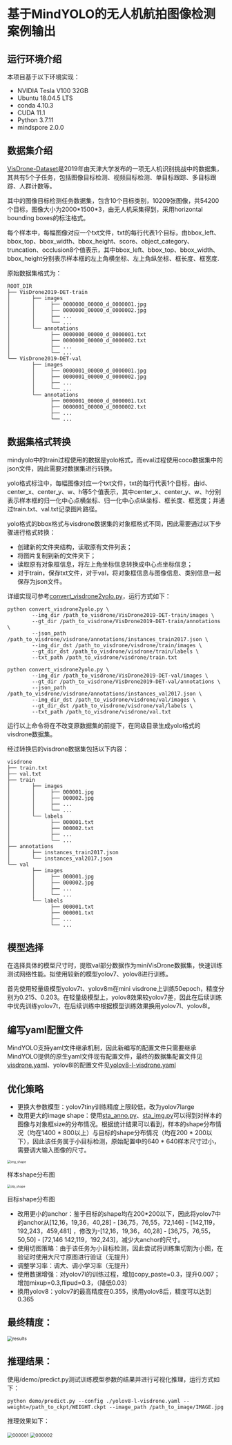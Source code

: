 # 基于MindYOLO的无人机航拍图像检测案例输出

## 运行环境介绍

本项目基于以下环境实现：

* NVIDIA Tesla V100 32GB
* Ubuntu 18.04.5 LTS
* conda 4.10.3
* CUDA 11.1
* Python 3.7.11
* mindspore 2.0.0


## 数据集介绍

[VisDrone-Dataset](https://github.com/VisDrone/VisDrone-Dataset)是2019年由天津大学发布的一项无人机识别挑战中的数据集，其共有5个子任务，包括图像目标检测、视频目标检测、单目标跟踪、多目标跟踪、人群计数等。

其中的图像目标检测任务数据集，包含10个目标类别，10209张图像，共54200个目标，图像大小为2000\*1500\*3，由无人机采集得到，采用horizontal bounding boxes的标注格式。

每个样本中，每幅图像对应一个txt文件，txt的每行代表1个目标，由bbox_left、bbox_top、bbox_width、bbox_height、score、object_category、truncation、occlusion8个值表示，其中bbox_left、bbox_top、bbox_width、bbox_height分别表示样本框的左上角横坐标、左上角纵坐标、框长度、框宽度.

原始数据集格式为：

```
ROOT_DIR
├── VisDrone2019-DET-train
│       ├── images
│       │     ├── 0000000_00000_d_0000001.jpg
│       │     ├── 0000000_00000_d_0000002.jpg
│       │     ├── ...
│       │     └── ...
│       └── annotations
│             ├── 0000000_00000_d_0000001.txt
│             ├── 0000000_00000_d_0000002.txt
│             ├── ...
│             └── ...
└── VisDrone2019-DET-val
        ├── images
        │     ├── 0000001_00000_d_0000001.jpg
        │     ├── 0000001_00000_d_0000002.jpg
        │     ├── ...
        │     └── ...
        └── annotations
              ├── 0000001_00000_d_0000001.txt
              ├── 0000001_00000_d_0000002.txt
              ├── ...
              └── ...

```

## 数据集格式转换

mindyolo中的train过程使用的数据是yolo格式，而eval过程使用coco数据集中的json文件，因此需要对数据集进行转换。

yolo格式标注中，每幅图像对应一个txt文件，txt的每行代表1个目标，由id、center_x、center_y、w、h等5个值表示，其中center_x、center_y、w、h分别表示样本框的归一化中心点横坐标、归一化中心点纵坐标、框长度、框宽度；并通过train.txt、val.txt记录图片路径。

yolo格式的bbox格式与visdrone数据集的对象框格式不同，因此需要通过以下步骤进行格式转换：

- 创建新的文件夹结构，读取原有文件列表；
- 将图片复制到新的文件夹下；
- 读取原有对象框信息，将左上角坐标信息转换成中心点坐标信息；
- 对于train，保存txt文件，对于val，将对象框信息与图像信息、类别信息一起保存为json文件。

详细实现可参考[convert_visdrone2yolo.py](./convert_visdrone2yolo.py)，运行方式如下：

```
python convert_visdrone2yolo.py \
        --img_dir /path_to_visdrone/VisDrone2019-DET-train/images \
        --gt_dir /path_to_visdrone/VisDrone2019-DET-train/annotations \
        --json_path /path_to_visdrone/visdrone/annotations/instances_train2017.json \
        --img_dir_dst /path_to_visdrone/visdrone/train/images \
        --gt_dir_dst /path_to_visdrone/visdrone/train/labels \
        --txt_path /path_to_visdrone/visdrone/train.txt
      
python convert_visdrone2yolo.py \
        --img_dir /path_to_visdrone/VisDrone2019-DET-val/images \
        --gt_dir /path_to_visdrone/VisDrone2019-DET-val/annotations \
        --json_path /path_to_visdrone/visdrone/annotations/instances_val2017.json \
        --img_dir_dst /path_to_visdrone/visdrone/val/images \
        --gt_dir_dst /path_to_visdrone/visdrone/val/labels \
        --txt_path /path_to_visdrone/visdrone/val.txt
```

运行以上命令将在不改变原数据集的前提下，在同级目录生成yolo格式的visdrone数据集。

经过转换后的visdrone数据集包括以下内容：

```
visdrone
├── train.txt
├── val.txt
├── train
│       ├── images
│       │     ├── 000001.jpg
│       │     ├── 000002.jpg
│       │     ├── ...
│       │     └── ...
│       └── labels
│             ├── 000001.txt
│             ├── 000002.txt
│             ├── ...
│             └── ...
├── annotations
│       ├── instances_train2017.json
│       └── instances_val2017.json
└── val
        ├── images
        │     ├── 000001.jpg
        │     ├── 000002.jpg
        │     ├── ...
        │     └── ...
        └── labels
              ├── 000001.txt
              ├── 000001.txt
              ├── ...
              └── ...

```

## 模型选择

在选择具体的模型尺寸时，提取val部分数据作为miniVisDrone数据集，快速训练测试网络性能。拟使用较新的模型yolov7、yolov8进行训练。

首先使用轻量级模型yolov7t、yolov8m在mini visdrone上训练50epoch，精度分别为0.215、0.203。在轻量级模型上，yolov8效果较yolov7差，因此在后续训练中优先训练yolov7t，在后续训练中根据模型训练效果换用yolov7l、yolov8l。

## 编写yaml配置文件

MindYOLO支持yaml文件继承机制，因此新编写的配置文件只需要继承MindYOLO提供的原生yaml文件现有配置文件，最终的数据集配置文件见[visdrone.yaml](./visdrone.yaml)、yolov8l的配置文件见[yolov8-l-visdrone.yaml](./yolov8-l-visdrone.yaml)

## 优化策略

- 更换大参数模型：yolov7tiny训练精度上限较低，改为yolov7large
- 改用更大的image shape：使用[sta_anno.py](./sta_anno.py)、[sta_img.py](./sta_img.py)可以得到对样本的图像与对象框size的分布情况。根据统计结果可以看到，样本的shape分布情况（均在1400 * 800以上）与目标的shape分布情况（均在200 * 200以下），因此该任务属于小目标检测，原始配置中的640 * 640样本尺寸过小，需要调大输入图像的尺寸。



<img src="./pic/img_shape.png" alt="img_shape" style="zoom:50%;" />


样本shape分布图

<img src="./pic/obj_shape.png" alt="obj_shape" style="zoom:50%;" />

目标shape分布图

- 改用更小的anchor：鉴于目标的shape均在200\*200以下，因此将yolov7中的anchor从[12,16，19,36，40,28] - [36,75，76,55，72,146] - [142,119，192,243，459,481] ，修改为-[12,16，19,36，40,28] - [36,75，76,55，50,50] - [72,146 142,119，192,243]，减少大anchor的尺寸。
- 使用切图策略：由于该任务为小目标检测，因此尝试将训练集切割为小图，在验证时使用大尺寸原图进行验证（无提升）
- 调整学习率：调大、调小学习率（无提升）
- 使用数据增强：对yolov7l的训练过程，增加copy_paste=0.3，提升0.007；增加mixup=0.3,flipud=0.3，（降低0.03）
- 换用yolov8：yolov7的最高精度在0.355，换用yolov8后，精度可以达到0.365

## 最终精度：


<img src="./pic/results.png" alt="results" style="zoom:75%;" />


## 推理结果：

使用/demo/predict.py测试训练模型参数的结果并进行可视化推理，运行方式如下：

```
python demo/predict.py --config ./yolov8-l-visdrone.yaml --weight=/path_to_ckpt/WEIGHT.ckpt --image_path /path_to_image/IMAGE.jpg
```

推理效果如下：


<img src="./pic/000001.jpg" alt="000001" style="zoom:75%;" />



<img src="./pic/000002.jpg" alt="000002" style="zoom:75%;" />
